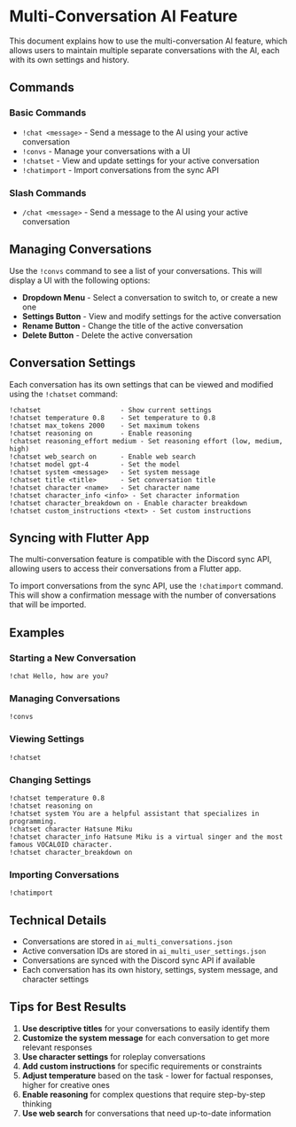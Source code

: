 # Multi-Conversation AI Feature

This document explains how to use the multi-conversation AI feature, which allows users to maintain multiple separate conversations with the AI, each with its own settings and history.

## Commands

### Basic Commands

- `!chat <message>` - Send a message to the AI using your active conversation
- `!convs` - Manage your conversations with a UI
- `!chatset` - View and update settings for your active conversation
- `!chatimport` - Import conversations from the sync API

### Slash Commands

- `/chat <message>` - Send a message to the AI using your active conversation

## Managing Conversations

Use the `!convs` command to see a list of your conversations. This will display a UI with the following options:

- **Dropdown Menu** - Select a conversation to switch to, or create a new one
- **Settings Button** - View and modify settings for the active conversation
- **Rename Button** - Change the title of the active conversation
- **Delete Button** - Delete the active conversation

## Conversation Settings

Each conversation has its own settings that can be viewed and modified using the `!chatset` command:

```
!chatset                    - Show current settings
!chatset temperature 0.8    - Set temperature to 0.8
!chatset max_tokens 2000    - Set maximum tokens
!chatset reasoning on       - Enable reasoning
!chatset reasoning_effort medium - Set reasoning effort (low, medium, high)
!chatset web_search on      - Enable web search
!chatset model gpt-4        - Set the model
!chatset system <message>   - Set system message
!chatset title <title>      - Set conversation title
!chatset character <name>   - Set character name
!chatset character_info <info> - Set character information
!chatset character_breakdown on - Enable character breakdown
!chatset custom_instructions <text> - Set custom instructions
```

## Syncing with Flutter App

The multi-conversation feature is compatible with the Discord sync API, allowing users to access their conversations from a Flutter app.

To import conversations from the sync API, use the `!chatimport` command. This will show a confirmation message with the number of conversations that will be imported.

## Examples

### Starting a New Conversation

```
!chat Hello, how are you?
```

### Managing Conversations

```
!convs
```

### Viewing Settings

```
!chatset
```

### Changing Settings

```
!chatset temperature 0.8
!chatset reasoning on
!chatset system You are a helpful assistant that specializes in programming.
!chatset character Hatsune Miku
!chatset character_info Hatsune Miku is a virtual singer and the most famous VOCALOID character.
!chatset character_breakdown on
```

### Importing Conversations

```
!chatimport
```

## Technical Details

- Conversations are stored in `ai_multi_conversations.json`
- Active conversation IDs are stored in `ai_multi_user_settings.json`
- Conversations are synced with the Discord sync API if available
- Each conversation has its own history, settings, system message, and character settings

## Tips for Best Results

1. **Use descriptive titles** for your conversations to easily identify them
2. **Customize the system message** for each conversation to get more relevant responses
3. **Use character settings** for roleplay conversations
4. **Add custom instructions** for specific requirements or constraints
5. **Adjust temperature** based on the task - lower for factual responses, higher for creative ones
6. **Enable reasoning** for complex questions that require step-by-step thinking
7. **Use web search** for conversations that need up-to-date information
